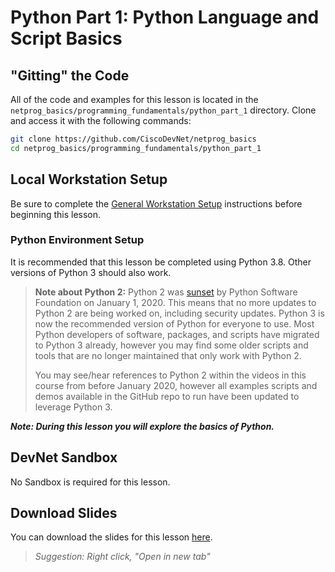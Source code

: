 # Python Part 1: Python Language and Script Basics

## "Gitting" the Code
All of the code and examples for this lesson is located in the `netprog_basics/programming_fundamentals/python_part_1` directory.  Clone and access it with the following commands: 

```bash
git clone https://github.com/CiscoDevNet/netprog_basics
cd netprog_basics/programming_fundamentals/python_part_1
```

## Local Workstation Setup
Be sure to complete the [General Workstation Setup](https://github.com/CiscoDevNet/netprog_basics/blob/master/readme_resources/workstation_setup.md) instructions before beginning this lesson.  

### Python Environment Setup 
It is recommended that this lesson be completed using Python 3.8.  Other versions of Python 3 should also work.

> **Note about Python 2:** Python 2 was [sunset](https://www.python.org/doc/sunset-python-2/) by Python Software Foundation on January 1, 2020. This means that no more updates to Python 2 are being worked on, including security updates.  Python 3 is now the recommended version of Python for everyone to use. Most Python developers of software, packages, and scripts have migrated to Python 3 already, however you may find some older scripts and tools that are no longer maintained that only work with Python 2. 
> 
> You may see/hear references to Python 2 within the videos in this course from before January 2020, however all examples scripts and demos available in the GitHub repo to run have been updated to leverage Python 3.

***Note: During this lesson you will explore the basics of Python.***

## DevNet Sandbox
No Sandbox is required for this lesson.

## Download Slides

You can download the slides for this lesson [here](https://developer.cisco.com/fileMedia/download/f41c131a-d809-3b9c-95eb-6f625ce3aa64). 

> *Suggestion: Right click, "Open in new tab"*